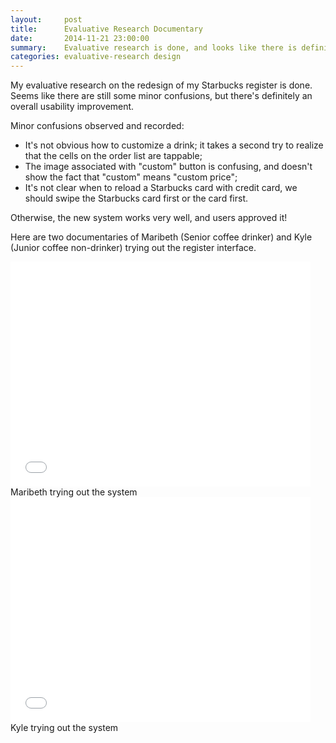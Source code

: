 ```yaml
---
layout:     post
title:      Evaluative Research Documentary
date:       2014-11-21 23:00:00
summary:    Evaluative research is done, and looks like there is definitely an improvement.
categories: evaluative-research design
---
```


My evaluative research on the redesign of my Starbucks register is done. Seems like there are still some minor confusions, but there's definitely an overall usability improvement.

Minor confusions observed and recorded:
- It's not obvious how to customize a drink; it takes a second try to realize that the cells on the order list are tappable;
- The image associated with "custom" button is confusing, and doesn't show the fact that "custom" means "custom price";
- It's not clear when to reload a Starbucks card with credit card, we should swipe the Starbucks card first or the card first.

Otherwise, the new system works very well, and users approved it!

Here are two documentaries of Maribeth (Senior coffee drinker) and Kyle (Junior coffee non-drinker) trying out the register interface.

<iframe width="480" height="360" src="//www.youtube.com/embed/H534LINxxHM?rel=0" frameborder="0" allowfullscreen></iframe>
<span class="small mid-gray">Maribeth trying out the system</span>

<iframe width="480" height="360" src="//www.youtube.com/embed/t6lnmKSLQWU?rel=0" frameborder="0" allowfullscreen></iframe>
<span class="small mid-gray">Kyle trying out the system</span>
